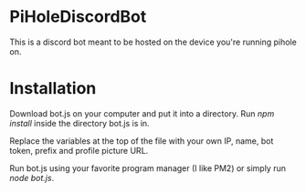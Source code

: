 # PiHoleDiscordBot
This is a discord bot meant to be hosted on the device you're running pihole on. 

# Installation
Download bot.js on your computer and put it into a directory. Run *npm install* inside the directory bot.js is in.

Replace the variables at the top of the file with your own IP, name, bot token, prefix and profile picture URL. 

Run bot.js using your favorite program manager (I like PM2) or simply run *node bot.js*.

